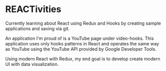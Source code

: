 # REACTivities
Currently learning about React using Redux and Hooks by creating sample applications and saving via git.

An application I'm proud of is a YouTube page under video-hooks.
This application uses only hooks patterns in React and operates the same way as YouTube using the YouTube API provided by 
Google Developer Tools.

Using modern React with Redux, my end goal is to develop create modern UI with data visualization. 
